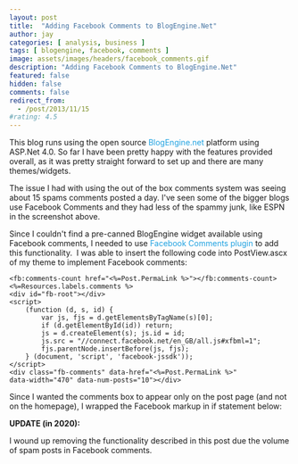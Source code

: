 ```yaml
---
layout: post
title:  "Adding Facebook Comments to BlogEngine.Net"
author: jay
categories: [ analysis, business ]
tags: [ blogengine, facebook, comments ]
image: assets/images/headers/facebook_comments.gif
description: "Adding Facebook Comments to BlogEngine.Net"
featured: false
hidden: false
comments: false
redirect_from:
  - /post/2013/11/15
#rating: 4.5
---
```


  <p >This blog runs using the open source&nbsp;<a style="margin: 0px; padding: 0px; text-decoration: none; color: #1fa2e1;" href="http://www.dotnetblogengine.net/" target="_blank">BlogEngine.net</a>&nbsp;platform using ASP.Net 4.0. So far I have been pretty happy with the features provided overall, as it was pretty straight forward to set up and there are many themes/widgets.</p>
<p>The issue I had with using the out of the box comments system was seeing about 15 spams comments posted a day. I've seen some of the bigger blogs use Facebook Comments and they had less of the spammy junk, like ESPN in the screenshot above.</p>

<p >Since I couldn't find a pre-canned BlogEngine widget available using Facebook comments, I needed to use&nbsp;<a style="margin: 0px; padding: 0px; text-decoration: none; color: #1fa2e1;" href="https://web.archive.org/web/20161029091305/https://developers.facebook.com/docs/plugins/comments/" target="_blank">Facebook Comments plugin</a>&nbsp;to add this functionality. &nbsp;I was able to insert the following code into PostView.ascx of my theme to implement Facebook comments:</p>

    <fb:comments-count href="<%=Post.PermaLink %>"></fb:comments-count> 
    <%=Resources.labels.comments %>
    <div id="fb-root"></div>
    <script>   
        (function (d, s, id) {
            var js, fjs = d.getElementsByTagName(s)[0];
            if (d.getElementById(id)) return;
            js = d.createElement(s); js.id = id;
            js.src = "//connect.facebook.net/en_GB/all.js#xfbml=1";
            fjs.parentNode.insertBefore(js, fjs);
        } (document, 'script', 'facebook-jssdk'));
    </script>
    <div class="fb-comments" data-href="<%=Post.PermaLink %>" 
    data-width="470" data-num-posts="10"></div>

<p >Since I wanted the comments box to appear only on the post page (and not on the homepage), I wrapped the Facebook markup in if statement below:</p>

<p></p>
<p><strong>UPDATE (in 2020):</strong></p>
<p>I wound up removing the functionality described in this post due the volume of spam posts in Facebook comments.</p>
